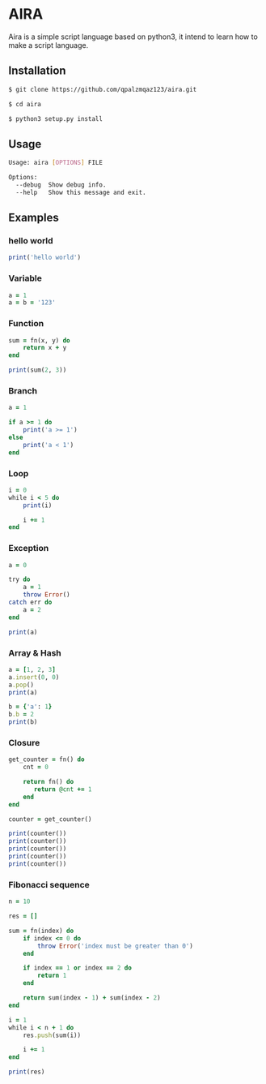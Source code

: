 # AIRA

Aira is a simple script language based on python3, it intend to learn how to make a script language.

## Installation

```bash
$ git clone https://github.com/qpalzmqaz123/aira.git

$ cd aira

$ python3 setup.py install
```

## Usage

```bash
Usage: aira [OPTIONS] FILE

Options:
  --debug  Show debug info.
  --help   Show this message and exit.
```

## Examples

### hello world

```ruby
print('hello world')
```

### Variable

```ruby
a = 1
a = b = '123'
```

### Function

```ruby
sum = fn(x, y) do
    return x + y
end

print(sum(2, 3))
```

### Branch

```ruby
a = 1

if a >= 1 do
    print('a >= 1')
else
    print('a < 1')
end
```

### Loop

```ruby
i = 0
while i < 5 do
    print(i)

    i += 1
end
```

### Exception

```ruby
a = 0

try do
    a = 1
    throw Error()
catch err do
    a = 2
end

print(a)
```

### Array & Hash

```ruby
a = [1, 2, 3]
a.insert(0, 0)
a.pop()
print(a)

b = {'a': 1}
b.b = 2
print(b)
```

### Closure

```ruby
get_counter = fn() do
    cnt = 0

    return fn() do
       return @cnt += 1
    end
end

counter = get_counter()

print(counter())
print(counter())
print(counter())
print(counter())
print(counter())
```

### Fibonacci sequence

```ruby
n = 10

res = []

sum = fn(index) do
    if index <= 0 do
        throw Error('index must be greater than 0')
    end

    if index == 1 or index == 2 do
        return 1
    end

    return sum(index - 1) + sum(index - 2)
end

i = 1
while i < n + 1 do
    res.push(sum(i))

    i += 1
end

print(res)
```
